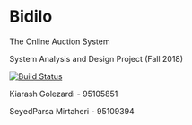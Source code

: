 # Bidilo
The Online Auction System

System Analysis and Design Project (Fall 2018)

[![Build Status](https://travis-ci.com/kgolezardi/SAD-Project.svg?branch=master)](https://travis-ci.com/kgolezardi/SAD-Project)

Kiarash Golezardi - 95105851

SeyedParsa Mirtaheri - 95109394
